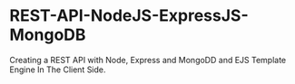 # REST-API-NodeJS-ExpressJS-MongoDB
Creating a REST API with Node, Express and MongoDD and EJS Template Engine In The Client Side.
